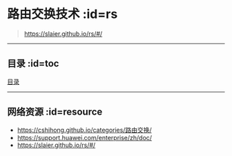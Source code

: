 # 路由交换技术 :id=rs

>https://slaier.github.io/rs/#/

---

## 目录 :id=toc

[目录](_sidebar.md ':include')

---

## 网络资源 :id=resource

+ https://cshihong.github.io/categories/路由交换/
+ https://support.huawei.com/enterprise/zh/doc/
+ https://slaier.github.io/rs/#/
